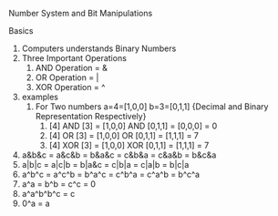 Number System and Bit Manipulations

Basics

1. Computers understands Binary Numbers
2. Three Important Operations
   1. AND Operation = &
   2. OR Operation = |
   3. XOR Operation = ^
3. examples
   1. For Two numbers a=4=[1,0,0] b=3=[0,1,1] {Decimal and Binary Representation Respectively}
      1. [4] AND [3] = [1,0,0] AND [0,1,1] = [0,0,0] = 0
      2. [4] OR [3] = [1,0,0] OR [0,1,1] = [1,1,1] = 7
      3. [4] XOR [3] = [1,0,0] XOR [0,1,1] = [1,1,1] = 7
4. a&b&c = a&c&b = b&a&c = c&b&a = c&a&b = b&c&a 
5. a|b|c = a|c|b = b|a&c = c|b|a = c|a|b = b|c|a
6. a^b^c = a^c^b = b^a^c = c^b^a = c^a^b = b^c^a
7. a^a = b^b = c^c = 0 
8. a^a^b^b^c = c
9. 0^a = a